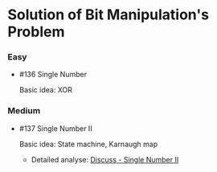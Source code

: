 # Solution of Bit Manipulation's Problem

### Easy

- \#136 Single Number

  Basic idea: XOR

### Medium

- \#137 Single Number II

  Basic idea: State machine, Karnaugh map

  - Detailed analyse: [Discuss - Single Number II](https://leetcode.com/problems/single-number-ii/discuss/?currentPage=1&orderBy=most_votes&query=)